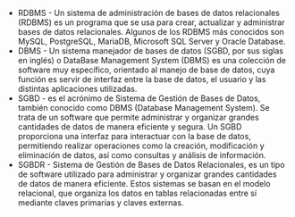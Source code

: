 - RDBMS - Un sistema de administración de bases de datos relacionales (RDBMS) es un programa que se usa para crear, actualizar y administrar bases de datos relacionales. Algunos de los RDBMS más conocidos son MySQL, PostgreSQL, MariaDB, Microsoft SQL Server y Oracle Database.
- DBMS - Un sistema manejador de bases de datos (SGBD, por sus siglas en inglés) o DataBase Management System (DBMS) es una colección de software muy específico, orientado al manejo de base de datos, cuya función es servir de interfaz entre la base de datos, el usuario y las distintas aplicaciones utilizadas.
- SGBD - es el acrónimo de Sistema de Gestión de Bases de Datos, también conocido como DBMS (Database Management System). Se trata de un software que permite administrar y organizar grandes cantidades de datos de manera eficiente y segura.
Un SGBD proporciona una interfaz para interactuar con la base de datos, permitiendo realizar operaciones como la creación, modificación y eliminación de datos, así como consultas y análisis de información.
- SGBDR - Sistema de Gestión de Bases de Datos Relacionales, es un tipo de software utilizado para administrar y organizar grandes cantidades de datos de manera eficiente. Estos sistemas se basan en el modelo relacional, que organiza los datos en tablas relacionadas entre sí mediante claves primarias y claves externas.